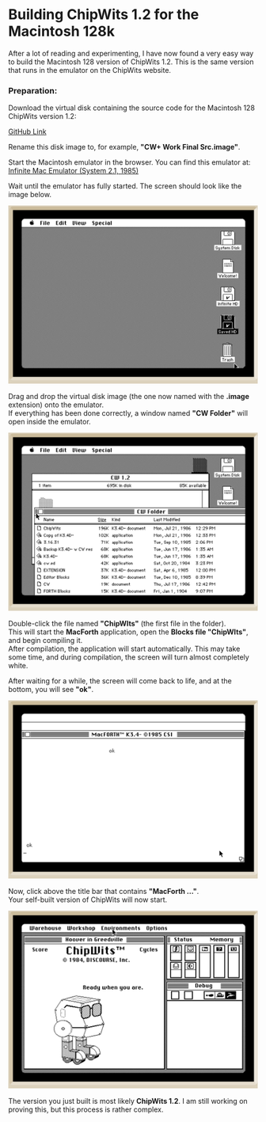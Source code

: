 # Building ChipWits 1.2 for the Macintosh 128k

After a lot of reading and experimenting, I have now found a very easy way to build the Macintosh 128 version of ChipWits 1.2. This is the same version that runs in the emulator on the ChipWits website.

### Preparation:

Download the virtual disk containing the source code for the Macintosh 128 ChipWits version 1.2:

[GitHub Link](https://github.com/chipwits/chipwits-forth/blob/main/mac/disks/CW%2B%20Work%20Final%20Src/CW%2B%20Work%20Final%20Src.dc42)

Rename this disk image to, for example, **"CW+ Work Final Src.image"**.

Start the Macintosh emulator in the browser. You can find this emulator at:  
[Infinite Mac Emulator (System 2.1, 1985)](https://infinitemac.org/1985/System%202.1)

Wait until the emulator has fully started. The screen should look like the image below.

![fully started emulator](docs\startup.png)


Drag and drop the virtual disk image (the one now named with the **.image** extension) onto the emulator.  
If everything has been done correctly, a window named **"CW Folder"** will open inside the emulator.


![CW Folder](docs\cwfolder.png)


Double-click the file named **"ChipWIts"** (the first file in the folder).  
This will start the **MacForth** application, open the **Blocks file "ChipWIts"**, and begin compiling it.  
After compilation, the application will start automatically. This may take some time, and during compilation, the screen will turn almost completely white.

After waiting for a while, the screen will come back to life, and at the bottom, you will see **"ok"**.  

![ChipWits Compile ready](docs\buildready.png)

Now, click above the title bar that contains **"MacForth ..."**.  
Your self-built version of ChipWits will now start.

![ChipWits Compile ready](docs\ChipWits.png)

The version you just built is most likely **ChipWits 1.2**. I am still working on proving this, but this process is rather complex.
